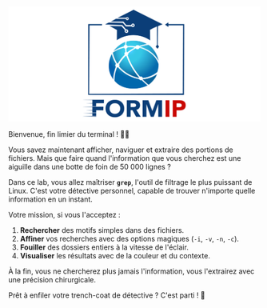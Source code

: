 ![Formip](../assets/formip_logo_padded.png)

Bienvenue, fin limier du terminal ! 🕵️‍♂️

Vous savez maintenant afficher, naviguer et extraire des portions de fichiers. Mais que faire quand l'information que vous cherchez est une aiguille dans une botte de foin de 50 000 lignes ?

Dans ce lab, vous allez maîtriser **`grep`**, l'outil de filtrage le plus puissant de Linux. C'est votre détective personnel, capable de trouver n'importe quelle information en un instant.

Votre mission, si vous l'acceptez :
1.  **Rechercher** des motifs simples dans des fichiers.
2.  **Affiner** vos recherches avec des options magiques (`-i`, `-v`, `-n`, `-c`).
3.  **Fouiller** des dossiers entiers à la vitesse de l'éclair.
4.  **Visualiser** les résultats avec de la couleur et du contexte.

À la fin, vous ne chercherez plus jamais l'information, vous l'extrairez avec une précision chirurgicale.

Prêt à enfiler votre trench-coat de détective ? C'est parti ! 🔦